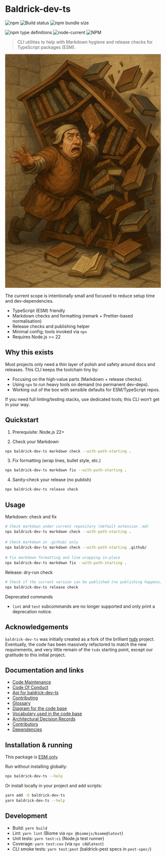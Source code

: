 # Baldrick-dev-ts

![npm](https://img.shields.io/npm/v/baldrick-dev-ts) ![Build status](https://github.com/flarebyte/baldrick-dev-ts/actions/workflows/main.yml/badge.svg)
![npm bundle size](https://img.shields.io/bundlephobia/min/baldrick-dev-ts)

![npm type definitions](https://img.shields.io/npm/types/baldrick-dev-ts)
![node-current](https://img.shields.io/node/v/baldrick-dev-ts)
![NPM](https://img.shields.io/npm/l/baldrick-dev-ts)

> CLI utilities to help with Markdown hygiene and release checks for TypeScript packages (ESM).

![Hero image for baldrick-dev-ts](baldrick-dev-ts-hero-512.jpeg)

The current scope is intentionally small and focused to reduce setup time and dev-dependencies.

- TypeScript (ESM) friendly
- Markdown checks and formatting (remark + Prettier-based normalisation)
- Release checks and publishing helper
- Minimal config; tools invoked via `npx`
- Requires Node.js >= 22

## Why this exists

Most projects only need a thin layer of polish and safety around docs and releases. This CLI keeps the toolchain tiny by:

- Focusing on the high‑value parts (Markdown + release checks).
- Using `npx` to run heavy tools on demand (no permanent dev-deps).
- Working out of the box with sensible defaults for ESM/TypeScript repos.

If you need full linting/testing stacks, use dedicated tools; this CLI won’t get in your way.

## Quickstart

1) Prerequisite: Node.js 22+

2) Check your Markdown

```bash
npx baldrick-dev-ts markdown check --with-path-starting .
```

3) Fix formatting (wrap lines, bullet style, etc.)

```bash
npx baldrick-dev-ts markdown fix --with-path-starting .
```

4) Sanity‑check your release (no publish)

```bash
npx baldrick-dev-ts release check
```

## Usage

Markdown: check and fix

```bash
# Check markdown under current repository (default extension .md)
npx baldrick-dev-ts markdown check --with-path-starting .

# Check markdown in .github/ only
npx baldrick-dev-ts markdown check --with-path-starting .github/

# Fix markdown formatting and line wrapping in-place
npx baldrick-dev-ts markdown fix --with-path-starting .
```

Release: dry-run check

```bash
# Check if the current version can be published (no publishing happens)
npx baldrick-dev-ts release check
```

Deprecated commands

- `lint` and `test` subcommands are no longer supported and only print a deprecation notice.

## Acknowledgements

`baldrick-dev-ts` was initially created as a fork of the brilliant
[tsdx](https://github.com/jaredpalmer/tsdx) project.
Eventually, the code has been massively refactored to match the new
requirements, and very little remain of the `tsdx` starting point, except our
gratitude to this initial project.

## Documentation and links

-   [Code Maintenance](MAINTENANCE.md)
-   [Code Of Conduct](CODE_OF_CONDUCT.md)
-   [Api for baldrick-dev-ts](API.md)
-   [Contributing](CONTRIBUTING.md)
-   [Glossary](GLOSSARY.md)
-   [Diagram for the code base](INTERNAL.md)
-   [Vocabulary used in the code base](CODE_VOCABULARY.md)
-   [Architectural Decision Records](DECISIONS.md)
-   [Contributors](https://github.com/flarebyte/baldrick-dev-ts/graphs/contributors)
-   [Dependencies](https://github.com/flarebyte/baldrick-dev-ts/network/dependencies)

## Installation & running

This package is [ESM only](https://blog.sindresorhus.com/get-ready-for-esm-aa53530b3f77).

Run without installing globally:

```bash
npx baldrick-dev-ts --help
```

Or install locally in your project and add scripts:

```bash
yarn add -D baldrick-dev-ts
yarn baldrick-dev-ts --help
```

## Development

- Build: `yarn build`
- Lint: `yarn lint` (Biome via `npx @biomejs/biome@latest`)
- Unit tests: `yarn test:ci` (Node.js test runner)
- Coverage: `yarn test:cov` (via `npx c8@latest`)
- CLI smoke tests: `yarn test:pest` (baldrick-pest specs in `pest-spec/`)
